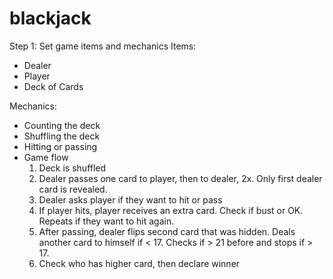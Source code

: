 # blackjack

Step 1: Set game items and mechanics
 Items:
 - Dealer
 - Player
 - Deck of Cards

 Mechanics:
 - Counting the deck
 - Shuffling the deck
 - Hitting or passing
 - Game flow 
    1. Deck is shuffled
    2. Dealer passes one card to player, then to dealer, 2x. Only first dealer card is revealed.
    3. Dealer asks player if they want to hit or pass
    4. If player hits, player receives an extra card. Check if bust or OK. Repeats if they want to hit again.
    5. After passing, dealer flips second card that was hidden. Deals another card to himself if < 17. Checks if > 21 before and stops if > 17.
    6. Check who has higher card, then declare winner
 